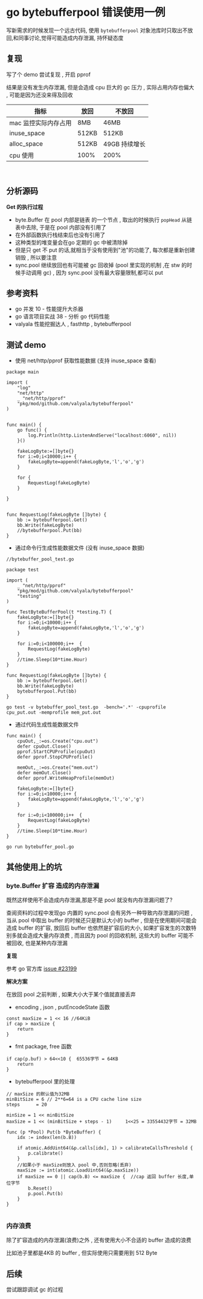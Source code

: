 # go bytebufferpool 错误使用一例

写新需求的时候发现一个远古代码, 使用 `bytebufferpool` 对象池库时只取出不放回,和同事讨论,觉得可能造成内存泄漏, 持怀疑态度

## 复现

写了个 demo 尝试复现 , 开启 pprof

结果是没有发生内存泄漏, 但是会造成 cpu 巨大的 gc 压力 , 实际占用内存也偏大 , 可能是因为还没来得及回收

| 指标                 | 放回  | 不放回        |
| -------------------- | ----- | ------------- |
| mac 监控实际内存占用 | 8MB   | 46MB          |
| inuse_space          | 512KB | 512KB         |
| alloc_space          | 512KB | 49GB 持续增长 |
| cpu 使用             | 100%  | 200%          |

&nbsp;


## 分析源码

**Get 的执行过程**

- byte.Buffer 在 pool 内部是链表 的一个节点 ,  取出的时候执行 `popHead` 从链表中去除, 于是在 pool 内部没有引用了 
- 在外部函数执行栈结束后也没有引用了
- 这种类型的堆变量会在go 定期的 gc 中被清除掉
- 但是只 get 不 put 的话,就相当于没有使用到"池"的功能了, 每次都是重新创建销毁 , 所以要注意
- sync.pool 继续放回也有可能被 gc 回收掉 (pool 里实现的机制 ,在 stw 的时候手动调用 gc) , 因为 sync.pool 没有最大容量限制,都可以 put



## 参考资料

- go 并发 10 - 性能提升大杀器
- go 语言项目实战 38 - 分析 go 代码性能 
- valyala 性能挖掘达人 , fasthttp , bytebufferpool



## 测试 demo

- 使用 net/http/pprof 获取性能数据 (支持 inuse_space 查看)
```
package main

import (
	"log"
	"net/http"
	_ "net/http/pprof"
	"pkg/mod/github.com/valyala/bytebufferpool"
)


func main() {
	go func() {
		log.Println(http.ListenAndServe("localhost:6060", nil))
	}()

	fakeLogByte:=[]byte{}
	for i:=0;i<10000;i++ {
		fakeLogByte=append(fakeLogByte,'l','o','g')
	}

	for {
		RequestLog(fakeLogByte)
	}

}


func RequestLog(fakeLogByte []byte) {
	bb := bytebufferpool.Get()
	bb.Write(fakeLogByte)
	//bytebufferpool.Put(bb)
}
```

- 通过命令行生成性能数据文件 (没有 inuse_space 数据)
```
//bytebuffer_pool_test.go

package test

import (
	_ "net/http/pprof"
	"pkg/mod/github.com/valyala/bytebufferpool"
	"testing"
)

func TestByteBufferPool(t *testing.T) {
	fakeLogByte:=[]byte{}
	for i:=0;i<10000;i++ {
		fakeLogByte=append(fakeLogByte,'l','o','g')
	}

	for i:=0;i<100000;i++  {
		RequestLog(fakeLogByte)
	}
	//time.Sleep(10*time.Hour)
}

func RequestLog(fakeLogByte []byte) {
	bb := bytebufferpool.Get()
	bb.Write(fakeLogByte)
	bytebufferpool.Put(bb)
}

go test -v bytebuffer_pool_test.go  -bench='.*' -cpuprofile cpu_put.out -memprofile mem_put.out
```

- 通过代码生成性能数据文件
```
func main() {
	cpuOut,_:=os.Create("cpu.out")
	defer cpuOut.Close()
	pprof.StartCPUProfile(cpuOut)
	defer pprof.StopCPUProfile()

	memOut,_:=os.Create("mem.out")
	defer memOut.Close()
	defer pprof.WriteHeapProfile(memOut)
	
	fakeLogByte:=[]byte{}
	for i:=0;i<10000;i++ {
		fakeLogByte=append(fakeLogByte,'l','o','g')
	}

	for i:=0;i<100000;i++  {
		RequestLog(fakeLogByte)
	}
	//time.Sleep(10*time.Hour)
}

go run bytebuffer_pool.go
```



## 其他使用上的坑

### byte.Buffer 扩容 造成的内存泄漏

既然这样使用不会造成内存泄漏,那是不是 pool 就没有内存泄漏问题了?

查阅资料的过程中发现go 内置的 sync.pool 会有另外一种导致内存泄漏的问题 , 当从 pool 中取出 buffer 的时候还只是默认大小的 buffer , 但是在使用期间可能会造成 buffer 的扩容, 放回后 buffer 也依然是扩容后的大小, 如果扩容发生的次数特别多就会造成大量内存浪费 , 而且因为 pool 的回收机制, 这些大的 buffer 可能不被回收,  也是某种内存泄漏

**复现**

参考 go 官方库 [issue #23199](https://github.com/golang/go/issues/23199)

**解决方案**

在放回 pool 之前判断 , 如果大小大于某个值就直接丢弃

- encoding , json  , putEncodeState 函数
```
const maxSize = 1 << 16 //64KiB
if cap > maxSize {
    return
}
```

- fmt package, free 函数
```
if cap(p.buf) > 64<<10 {  65536字节 = 64KB
    return
}
```

- bytebufferpool 里的处理

```
// maxSize 的默认值为32MB 
minBitSize = 6 // 2**6=64 is a CPU cache line size
steps      = 20

minSize = 1 << minBitSize
maxSize = 1 << (minBitSize + steps - 1)     1<<25 = 33554432字节 = 32MB

func (p *Pool) Put(b *ByteBuffer) {
	idx := index(len(b.B))

	if atomic.AddUint64(&p.calls[idx], 1) > calibrateCallsThreshold {
		p.calibrate()
	}
    //如果小于 maxSize则放入 pool 中,否则忽略(丢弃)
	maxSize := int(atomic.LoadUint64(&p.maxSize))
	if maxSize == 0 || cap(b.B) <= maxSize {  //cap 返回 buffer 长度,单位字节
		b.Reset()
		p.pool.Put(b)
	}
}


```


### 内存浪费

除了扩容造成的内存泄漏(浪费)之外 , 还有使用大小不合适的 buffer 造成的浪费

比如池子里都是4KB 的 buffer , 但实际使用只需要用到 512 Byte



## 后续

尝试跟踪调试 gc 的过程

